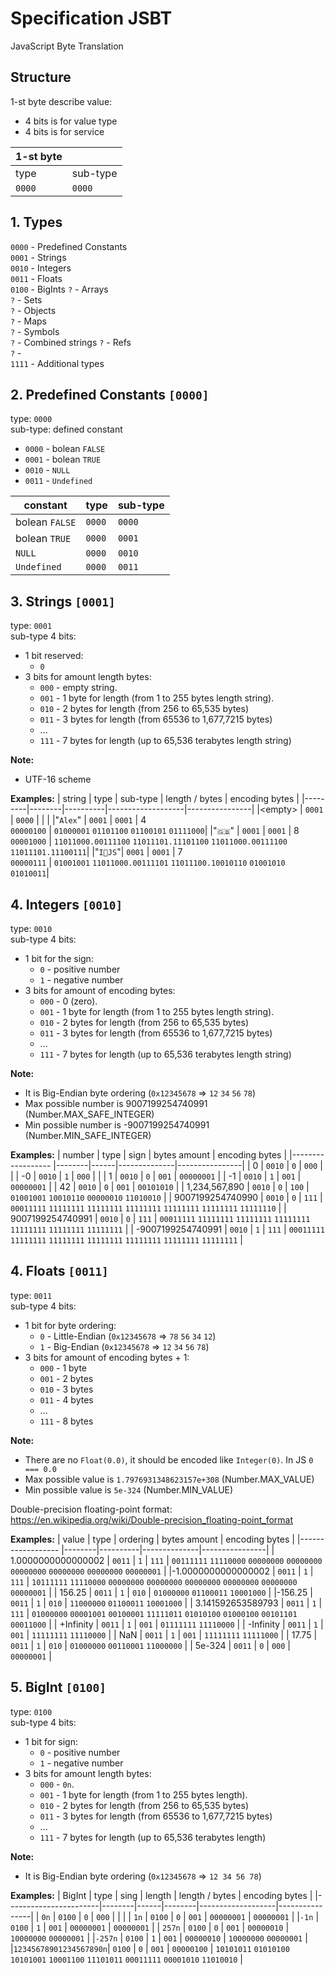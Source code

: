 # Specification JSBT
JavaScript Byte Translation

## Structure
1-st byte describe value:
- 4 bits is for value type
- 4 bits is for service

|   1-st byte       ||
|---------|----------|
| type    | sub-type |
| `0000`  | `0000`   |

## 1. Types

`0000` - Predefined Constants  
`0001` - Strings  
`0010` - Integers  
`0011` - Floats  
`0100` - BigInts
`?` - Arrays  
`?` - Sets  
`?` - Objects  
`?` - Maps  
`?` - Symbols  
`?` - Combined strings
`?` - Refs  
`?` -   
`1111` - Additional types

## 2. Predefined Constants `[0000]`
type: `0000` <br>
sub-type: defined constant
 - `0000` - bolean `FALSE`
 - `0001` - bolean `TRUE`
 - `0010` - `NULL`
 - `0011` - `Undefined`

| constant         | type   | sub-type |
|------------------|--------|----------|
| bolean `FALSE`   | `0000` | `0000`   |
| bolean `TRUE`    | `0000` | `0001`   |
| `NULL`           | `0000` | `0010`   |
| `Undefined`      | `0000` | `0011`   |

## 3. Strings `[0001]`
type: `0001` <br>
sub-type 4 bits:
+ 1 bit reserved:
    - `0`
+ 3 bits for amount length bytes:
    - `000` - empty string.
    - `001` - 1 byte for length (from 1 to 255 bytes length string).
    - `010` - 2 bytes for length (from 256 to 65,535 bytes)
    - `011` - 3 bytes for length (from 65536 to 1,677,7215 bytes)
    - ...
    - `111` - 7 bytes for length (up to 65,536 terabytes length string)

__Note:__
- UTF-16 scheme

__Examples:__
| string  | type   | sub-type | length / bytes    | encoding bytes |
|---------|--------|----------|-------------------|----------------|
|\<empty> | `0001` | `0000`   |                   |                |
|"`Alex`" | `0001` | `0001`   | 4 <br> `00000100` | `01000001` `01101100` `01100101` `01111000`|
|"`🇬🇧`"   | `0001` | `0001`   | 8 <br> `00001000` | `11011000.00111100` `11011101.11101100` `11011000.00111100` `11011101.11100111`|
|"`I💖JS`"| `0001` | `0001`   | 7 <br> `00000111` | `01001001` `11011000.00111101` `11011100.10010110` `01001010` `01010011`|

## 4. Integers `[0010]`
type: `0010` <br>
sub-type 4 bits:
+ 1 bit for the sign:
    - `0` - positive number
    - `1` - negative number
+ 3 bits for amount of encoding bytes:
    - `000` - 0 (zero).
    - `001` - 1 byte for length (from 1 to 255 bytes length string).
    - `010` - 2 bytes for length (from 256 to 65,535 bytes)
    - `011` - 3 bytes for length (from 65536 to 1,677,7215 bytes)
    - ...
    - `111` - 7 bytes for length (up to 65,536 terabytes length string)

__Note:__
- It is Big-Endian byte ordering (`0x12345678` => `12` `34` `56` `78`)
- Max possible number is 9007199254740991 (Number.MAX_SAFE_INTEGER)
- Min possible number is -9007199254740991 (Number.MIN_SAFE_INTEGER)

__Examples:__
| number            | type   | sign | bytes amount | encoding bytes |
|------------------ |--------|------|--------------|----------------|
| 0                 | `0010` | `0`  | `000`        |                |
| -0                | `0010` | `1`  | `000`        |                |
| 1                 | `0010` | `0`  | `001`        | `00000001`     |
| -1                | `0010` | `1`  | `001`        | `00000001`     |
| 42                | `0010` | `0`  | `001`        | `00101010`     |
| 1,234,567,890     | `0010` | `0`  | `100`        | `01001001` `10010110` `00000010` `11010010` |
| 9007199254740990  | `0010` | `0`  | `111`        | `00011111` `11111111` `11111111` `11111111` `11111111` `11111111` `11111110` |
| 9007199254740991  | `0010` | `0`  | `111`        | `00011111` `11111111` `11111111` `11111111` `11111111` `11111111` `11111111` |
| -9007199254740991 | `0010` | `1`  | `111`        | `00011111` `11111111` `11111111` `11111111` `11111111` `11111111` `11111111` |

## 4. Floats `[0011]`
type: `0011` <br>
sub-type 4 bits:
+ 1 bit for byte ordering:
    - `0` - Little-Endian (`0x12345678` => `78` `56` `34` `12`)
    - `1` - Big-Endian (`0x12345678` => `12` `34` `56` `78`)
+ 3 bits for amount of encoding bytes + 1:
    - `000` - 1 byte
    - `001` - 2 bytes
    - `010` - 3 bytes
    - `011` - 4 bytes
    - ...
    - `111` - 8 bytes

__Note:__
- There are no `Float(0.0)`, it should be encoded like `Integer(0)`. In JS `0 === 0.0`
- Max possible value is `1.7976931348623157e+308` (Number.MAX_VALUE)
- Min possible value is `5e-324` (Number.MIN_VALUE)

Double-precision floating-point format: https://en.wikipedia.org/wiki/Double-precision_floating-point_format

__Examples:__
| value              | type   | ordering | bytes amount | encoding bytes |
|------------------  |--------|----------|--------------|----------------|
| 1.0000000000000002 | `0011` | `1`      | `111`        | `00111111` `11110000` `00000000` `00000000` `00000000` `00000000` `00000000` `00000001` |
|-1.0000000000000002 | `0011` | `1`      | `111`        | `10111111` `11110000` `00000000` `00000000` `00000000` `00000000` `00000000` `00000001` |
| 156.25             | `0011` | `1`      | `010`        | `01000000` `01100011` `10001000` |
|-156.25             | `0011` | `1`      | `010`        | `11000000` `01100011` `10001000` |
| 3.141592653589793  | `0011` | `1`      | `111`        | `01000000` `00001001` `00100001` `11111011` `01010100` `01000100` `00101101` `00011000` |
| +Infinity          | `0011` | `1`      | `001`        | `01111111` `11110000` |
| -Infinity          | `0011` | `1`      | `001`        | `11111111` `11110000` |
| NaN                | `0011` | `1`      | `001`        | `11111111` `11111000` |
| 17.75              | `0011` | `1`      | `010`        | `01000000` `00110001` `11000000` |
| 5e-324             | `0011` | `0`      | `000`        | `00000001` |

## 5. BigInt `[0100]`
type: `0100` <br>
sub-type 4 bits:
+ 1 bit for sign:
    - `0` - positive number
    - `1` - negative number
+ 3 bits for amount length bytes:
    - `000` - `0n`.
    - `001` - 1 byte for length (from 1 to 255 bytes length).
    - `010` - 2 bytes for length (from 256 to 65,535 bytes)
    - `011` - 3 bytes for length (from 65536 to 1,677,7215 bytes)
    - ...
    - `111` - 7 bytes for length (up to 65,536 terabytes length)

__Note:__
- It is Big-Endian byte ordering (`0x12345678` => `12 34 56 78`)

__Examples:__
| BigInt                | type   | sing | length | length / bytes    | encoding bytes |
|-----------------------|--------|------|--------|-------------------|----------------|
| `0n`                  | `0100` | `0`  | `000`  |                   |                |
| `1n`                  | `0100` | `0`  | `001`  | `00000001`        | `00000001`     |
|`-1n`                  | `0100` | `1`  | `001`  | `00000001`        | `00000001`     |
| `257n`                | `0100` | `0`  | `001`  | `00000010`        | `10000000` `00000001` |
|`-257n`                | `0100` | `1`  | `001`  | `00000010`        | `10000000` `00000001` |
|`12345678901234567890n`| `0100` | `0`  | `001`  | `00000100`        | `10101011` `01010100` `10101001` `10001100` `11101011` `00011111` `00001010` `11010010` |